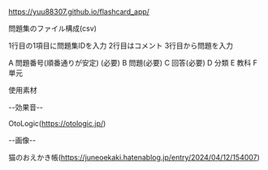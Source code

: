https://yuu88307.github.io/flashcard_app/

問題集のファイル構成(csv)

1行目の1項目に問題集IDを入力
2行目はコメント
3行目から問題を入力

  A 問題番号(順番通りが安定) (必要)
  B 問題(必要)
  C 回答(必要)
  D 分類
  E 教科
  F 単元


使用素材

--効果音--

OtoLogic(https://otologic.jp/)

--画像--

猫のおえかき帳(https://juneoekaki.hatenablog.jp/entry/2024/04/12/154007)
